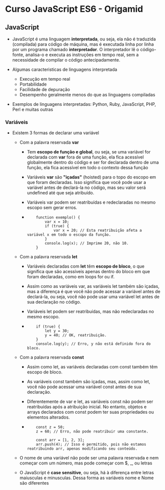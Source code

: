 # Curso JavaScript ES6 - Origamid

## JavaScript
- JavaScript é uma linguagem **interpretada**, ou seja, ela não é traduzida (compilada) para código de máquina, mas é executada linha por linha por um programa chamado **interpretador**. O interpretador lê o código-fonte, analisa-o e executa as instruções em tempo real, sem a necessidade de compilar o código antecipadamente.

- Algumas caracteristicas de linguagens interpretada
    - Execução em tempo real
    - Portabilidade 
    - Facilidade de depuração 
    - Desempenho geralmente menos do que as linguagens compiladas

- Exemplos de linguagens interpretadas: Python, Ruby, JavaScript, PHP, Perl e muitas outras

### Variáveis
- Existem 3 formas de declarar uma variável
    - Com a palavra reservada **var**
        - Tem **escopo de função e global**, ou seja, se uma variável for declarada com **var** fora de uma função, ela fica acessível globalmente dentro do código e ser for declarada dentro de uma função, ela fica acessível em todo o contexto dessa função

        - Variáveis **var** são **"içadas"** (hoisted) para o topo do escopo em que foram declaradas. Isso significa que você pode usar a variável antes de declará-la no código, mas seu valor será undefined até que seja atribuído.

        - Variáveis var podem ser reatribuídas e redeclaradas no mesmo escopo sem gerar erros.

        -   ```
                function exemplo() {
                    var x = 10;
                    if (true) {
                        var x = 20; // Esta reatribuição afeta a variável x em todo o escopo da função.
                    }
                    console.log(x); // Imprime 20, não 10.
                }

            ```

    - Com a palavra reservada **let**
        - Variáveis declaradas com **let** têm **escopo de bloco**, o que significa que são acessíveis apenas dentro do bloco em que foram declaradas, como em loops for ou if.

        - Assim como as variáveis var, as variáveis let também são içadas, mas a diferença é que você não pode acessar a variável antes de declará-la, ou seja, você não pode usar uma variável let antes de sua declaração no código.

        - Variáveis let podem ser reatribuídas, mas não redeclaradas no mesmo escopo.

        -   ```
                if (true) {
                    let y = 30;
                    y = 40; // OK, reatribuição.
                }
                console.log(y); // Erro, y não está definido fora do bloco.
            ```

    - Com a palavra reservada **const**
        - Assim como let, as variáveis declaradas com const também têm escopo de bloco.

        - As variáveis const também são içadas, mas, assim como let, você não pode acessar uma variável const antes de sua declaração.

        - Diferentemente de var e let, as variáveis const não podem ser reatribuídas após a atribuição inicial. No entanto, objetos e arrays declarados com const podem ter suas propriedades ou elementos alterados.

        -   ```
                const z = 50;
                z = 60; // Erro, não pode reatribuir uma constante.

                const arr = [1, 2, 3];
                arr.push(4); // Isso é permitido, pois não estamos reatribuindo arr, apenas modificando seu conteúdo.
            ```

    - O nome de uma variável não pode ser uma palavra reservada e nem começar com um número, mas pode começar com $, _, ou letras

    - O JavaScript é **case sensitive**, ou seja, há à diferença entre letras maiusculas e minusculas. Dessa forma as variáveis nome e Nome são diferentes